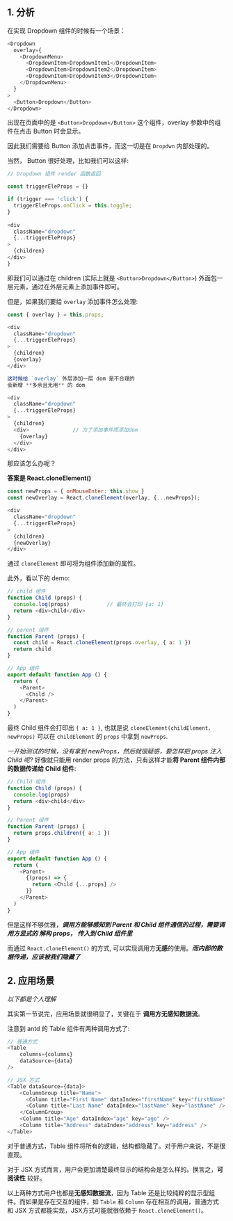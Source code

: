 ## 1. 分析

在实现 Dropdown 组件的时候有一个场景：  

```js
<Dropdown
  overlay={
    <DropdownMenu>
      <DropdownItem>DropdownItem1</DropdownItem>
      <DropdownItem>DropdownItem2</DropdownItem>
      <DropdownItem>DropdownItem3</DropdownItem>
    </DropdownMenu>
  }
>
  <Button>Dropdown</Button>
</Dropdown>
```

出现在页面中的是 `<Button>Dropdown</Button>` 这个组件，overlay 参数中的组件在点击 Button 时会显示。  

因此我们需要给 Button 添加点击事件，而这一切是在 `Dropdwn` 内部处理的。  

当然， Button 很好处理，比如我们可以这样:  

```js
// Dropdown 组件 render 函数返回

const triggerEleProps = {}

if (trigger === 'click') {
  triggerEleProps.onClick = this.toggle;
}
    
<div
  className="dropdown"
  {...triggerEleProps}
>
  {children}
</div>
}
```

即我们可以通过在 children (实际上就是 `<Button>Dropdown</Button>`) 外面包一层元素，通过在外层元素上添加事件即可。  

但是，如果我们要给 `overlay` 添加事件怎么处理:  

```js
const { overlay } = this.props;

<div
  className="dropdown"
  {...triggerEleProps}
>
  {children}
  {overlay}
</div>

这时候给 `overlay` 外层添加一层 dom 是不合理的
会新增 **多余且无用** 的 dom

<div
  className="dropdown"
  {...triggerEleProps}
>
  {children}
  <div>              // 为了添加事件而添加dom
    {overlay}
  </div>
</div>
```

那应该怎么办呢？  

**答案是 React.cloneElement()**  

```js
const newProps = { onMouseEnter: this.show }
const newOverlay = React.cloneElement(overlay, {...newProps});

<div
  className="dropdown"
  {...triggerEleProps}
>
  {children}
  {newOverlay}
</div>
```

通过 `cloneElement` 即可将为组件添加新的属性。  

此外，看以下的 demo:  

```js
// child 组件
function Child (props) {
  console.log(props)            // 最终会打印 {a: 1}
  return <div>child</div>
}

// parent 组件
function Parent (props) {
  const child = React.cloneElement(props.overlay, { a: 1 })
  return child
}

// App 组件
export default function App () {
  return (
    <Parent>
      <Child />
    </Parent>
  )
}
```

最终 Child 组件会打印出 `{ a: 1 }`, 也就是说 `cloneElement(childElement，newProps)` 可以在 `childElement` 的 `props` 中拿到 `newProps`. 

*一开始测试的时候，没有拿到 newProps，然后就很疑惑，要怎样把 props 注入 Child 呢?* 好像就只能用 render props 的方法，只有这样才能**将 Parent 组件内部的数据传递给 Child 组件**:  

```js
// Child 组件
function Child (props) {
  console.log(props)
  return <div>child</div>
}

// Parent 组件
function Parent (props) {
  return props.children({ a: 1 })
}

// App 组件
export default function App () {
  return (
    <Parent>
      {(props) => {
        return <Child {...props} />
      }}
    </Parent>
  )
}
```

但是这样不够优雅，***调用方能够感知到 Parent 和 Child 组件通信的过程，需要调用方显式的 解构 props， 传入到 Child 组件里***  

而通过 `React.cloneElement()` 的方式, 可以实现调用方**无感**的使用。***而内部的数据传递，应该被我们隐藏了***  

## 2. 应用场景

*以下都是个人理解*  

其实第一节说完，应用场景就很明显了，关键在于 **调用方无感知数据流**。  

注意到 antd 的 Table 组件有两种调用方式了:  

```js
// 普通方式
<Table
    columns={columns}
    dataSource={data}
/>

// JSX 方式
<Table dataSource={data}>
    <ColumnGroup title="Name">
      <Column title="First Name" dataIndex="firstName" key="firstName" />
      <Column title="Last Name" dataIndex="lastName" key="lastName" />
    </ColumnGroup>
    <Column title="Age" dataIndex="age" key="age" />
    <Column title="Address" dataIndex="address" key="address" />
</Table>
```  

对于普通方式，Table 组件将所有的逻辑，结构都隐藏了。对于用户来说，不是很直观。  

对于 JSX 方式而言，用户会更加清楚最终显示的结构会是怎么样的。换言之，**可阅读性** 较好。  

以上两种方式用户也都是**无感知数据流**，因为 Table 还是比较纯粹的显示型组件。而如果是存在交互的组件，如 `Table` 和 `Column` 存在相互的调用，普通方式 和 JSX 方式都能实现，JSX方式可能就很依赖于 `React.cloneElement()`。